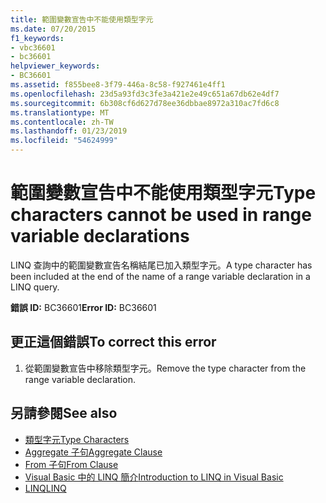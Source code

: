 ```yaml
---
title: 範圍變數宣告中不能使用類型字元
ms.date: 07/20/2015
f1_keywords:
- vbc36601
- bc36601
helpviewer_keywords:
- BC36601
ms.assetid: f855bee8-3f79-446a-8c58-f927461e4ff1
ms.openlocfilehash: 23d5a93fd3c3fe3a421e2e49c651a67db62e4df7
ms.sourcegitcommit: 6b308cf6d627d78ee36dbbae8972a310ac7fd6c8
ms.translationtype: MT
ms.contentlocale: zh-TW
ms.lasthandoff: 01/23/2019
ms.locfileid: "54624999"
---
```

# <a name="type-characters-cannot-be-used-in-range-variable-declarations"></a><span data-ttu-id="ff7fa-102">範圍變數宣告中不能使用類型字元</span><span class="sxs-lookup"><span data-stu-id="ff7fa-102">Type characters cannot be used in range variable declarations</span></span>
<span data-ttu-id="ff7fa-103">LINQ 查詢中的範圍變數宣告名稱結尾已加入類型字元。</span><span class="sxs-lookup"><span data-stu-id="ff7fa-103">A type character has been included at the end of the name of a range variable declaration in a LINQ query.</span></span>  
  
 <span data-ttu-id="ff7fa-104">**錯誤 ID:** BC36601</span><span class="sxs-lookup"><span data-stu-id="ff7fa-104">**Error ID:** BC36601</span></span>  
  
## <a name="to-correct-this-error"></a><span data-ttu-id="ff7fa-105">更正這個錯誤</span><span class="sxs-lookup"><span data-stu-id="ff7fa-105">To correct this error</span></span>  
  
1.  <span data-ttu-id="ff7fa-106">從範圍變數宣告中移除類型字元。</span><span class="sxs-lookup"><span data-stu-id="ff7fa-106">Remove the type character from the range variable declaration.</span></span>  
  
## <a name="see-also"></a><span data-ttu-id="ff7fa-107">另請參閱</span><span class="sxs-lookup"><span data-stu-id="ff7fa-107">See also</span></span>
- [<span data-ttu-id="ff7fa-108">類型字元</span><span class="sxs-lookup"><span data-stu-id="ff7fa-108">Type Characters</span></span>](../../visual-basic/programming-guide/language-features/data-types/type-characters.md)
- [<span data-ttu-id="ff7fa-109">Aggregate 子句</span><span class="sxs-lookup"><span data-stu-id="ff7fa-109">Aggregate Clause</span></span>](../../visual-basic/language-reference/queries/aggregate-clause.md)
- [<span data-ttu-id="ff7fa-110">From 子句</span><span class="sxs-lookup"><span data-stu-id="ff7fa-110">From Clause</span></span>](../../visual-basic/language-reference/queries/from-clause.md)
- [<span data-ttu-id="ff7fa-111">Visual Basic 中的 LINQ 簡介</span><span class="sxs-lookup"><span data-stu-id="ff7fa-111">Introduction to LINQ in Visual Basic</span></span>](../../visual-basic/programming-guide/language-features/linq/introduction-to-linq.md)
- [<span data-ttu-id="ff7fa-112">LINQ</span><span class="sxs-lookup"><span data-stu-id="ff7fa-112">LINQ</span></span>](../../visual-basic/programming-guide/language-features/linq/index.md)
